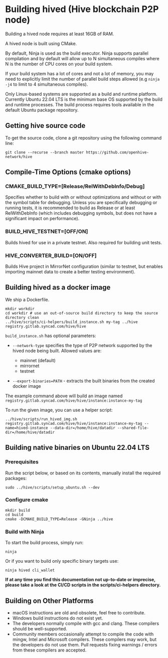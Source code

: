 # Building hived (Hive blockchain P2P node)

Building a hived node requires at least 16GB of RAM. 

A hived node is built using CMake. 

By default, Ninja is used as the build executor. Ninja supports parallel compilation and by default will allow up to N simultaneous compiles where N is the number of CPU cores on your build system. 

If your build system has a lot of cores and not a lot of memory, you may need to explicitly limit the number of parallel build steps allowed (e.g `ninja -j4` to limit to 4 simultaneous compiles).

Only Linux-based systems are supported as a build and runtime platform. Currently Ubuntu 22.04 LTS is the minimum base OS supported by the build and runtime processes. The build process requires tools available in the default Ubuntu package repository.

## Getting hive source code

To get the source code, clone a git repository using the following command line:

    git clone --recurse --branch master https://github.com/openhive-network/hive

## Compile-Time Options (cmake options)

### CMAKE_BUILD_TYPE=[Release/RelWithDebInfo/Debug]

Specifies whether to build with or without optimizations and without or with
the symbol table for debugging. Unless you are specifically debugging or
running tests, it is recommended to build as Release or at least RelWithDebInfo (which includes debugging symbols, but does not have a significant impact on performance).

### BUILD_HIVE_TESTNET=[OFF/ON]

Builds hived for use in a private testnet. Also required for building unit tests.

### HIVE_CONVERTER_BUILD=[ON/OFF]

Builds Hive project in MirrorNet configuration (similar to testnet, but enables importing mainnet data to create a better testing environment).

## Building hived as a docker image

We ship a Dockerfile.

    mkdir workdir
    cd workdir # use an out-of-source build directory to keep the source directory clean
    ../hive/scripts/ci-helpers/build_instance.sh my-tag ../hive registry.gitlab.syncad.com/hive/hive

`build_instance.sh` has optional parameters:
- `--network-type` specifies the type of P2P network supported by the hived node being built. Allowed values are:
    - mainnet (default)
    - mirrornet
    - testnet

- `--export-binaries=PATH` - extracts the built binaries from the created docker image

The example command above will build an image named `registry.gitlab.syncad.com/hive/hive/instance:instance-my-tag`

To run the given image, you can use a helper script:

    ../hive/scripts/run_hived_img.sh registry.gitlab.syncad.com/hive/hive/instance:instance-my-tag --name=hived-instance --data-dir=/home/hive/datadir --shared-file-dir=/home/hive/datadir

## Building native binaries on Ubuntu 22.04 LTS

### Prerequisites

Run the script below, or based on its contents, manually install the required packages:

    sudo ../hive/scripts/setup_ubuntu.sh --dev

### Configure cmake

    mkdir build
    cd build
    cmake -DCMAKE_BUILD_TYPE=Release -GNinja ../hive

### Build with Ninja

To start the build process, simply run:

    ninja

Or if you want to build only specific binary targets use:

    ninja hived cli_wallet

**If at any time you find this documentation not up-to-date or imprecise, please take a look at the CI/CD scripts in the scripts/ci-helpers directory.**

## Building on Other Platforms
- macOS instructions are old and obsolete, feel free to contribute.
- Windows build instructions do not exist yet.
- The developers normally compile with gcc and clang. These compilers should
  be well-supported.
- Community members occasionally attempt to compile the code with mingw,
  Intel and Microsoft compilers. These compilers may work, but the
  developers do not use them. Pull requests fixing warnings / errors from
  these compilers are accepted.
